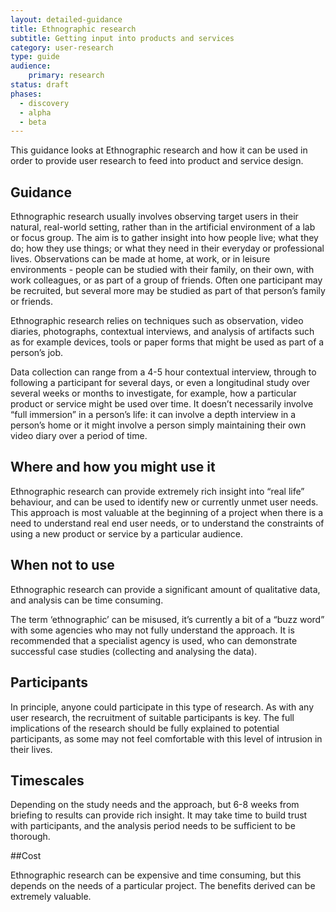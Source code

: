 ```yaml
---
layout: detailed-guidance
title: Ethnographic research
subtitle: Getting input into products and services
category: user-research
type: guide
audience: 
    primary: research 
status: draft
phases:
  - discovery
  - alpha
  - beta
---
```

    
This guidance looks at Ethnographic research and how it can be used in order to provide user research to feed into product and service design. 

## Guidance
 
Ethnographic research usually involves observing target users in their natural, real-world setting,  rather than in the artificial environment of a lab or focus group.  The aim is to gather insight into how people live; what they do; how they use things; or what they need in their everyday or professional lives.  Observations can be made at home, at work, or in leisure environments - people can be studied with their family, on their own, with work colleagues, or as part of a group of friends.  Often one participant may be recruited, but several more may be studied as part of that person’s family or friends.  

Ethnographic research relies on techniques such as observation, video diaries, photographs, contextual interviews, and analysis of artifacts such as for example devices, tools or paper forms that might be used as part of a person’s job.  

Data collection can range from a 4-5 hour contextual interview, through to following a participant for several days, or even a longitudinal study over several weeks or months to investigate, for example, how a particular product or service might be used over time.  It doesn’t necessarily involve “full immersion” in a person’s life: it can involve a depth interview in a person’s home or it might involve a person simply maintaining their own video diary over a period of time.
 
## Where and how you might use it
 
Ethnographic research can provide extremely rich insight into “real life” behaviour, and can be used to identify new or currently unmet user needs. This approach is most valuable at the beginning of a project when there is a need to understand real end user needs, or to understand the constraints of using a new product or service by a particular audience.
 
## When not to use
 
Ethnographic research can provide a significant amount of qualitative data, and analysis can be time consuming.  

The term ‘ethnographic’ can be misused, it’s currently a bit of a “buzz word” with some agencies who may not fully understand the approach.  It is recommended that a specialist agency is used, who can demonstrate successful case studies (collecting and analysing the data). 
 
## Participants
 
In principle, anyone could participate in this type of research.  As with any user research, the recruitment of suitable participants is key.  The full implications of the research should be fully explained to potential participants, as some may not feel comfortable with this level of intrusion in their lives.
 
## Timescales
 
Depending on the study needs and the approach, but 6-8 weeks from briefing to results can provide rich insight.  It may take time to build trust with participants, and the analysis period needs to be sufficient to be thorough.
 
##Cost
 
Ethnographic research can be expensive and time consuming, but this depends on the needs of a particular project. The benefits derived can be extremely valuable.
